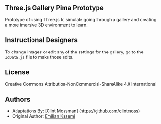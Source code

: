 
## Three.js Gallery Pima Prototype

Prototype of using Three.js to simulate going through a gallery and creating a more imersive 3D environment to learn.

## Instructional Designers

To change images or edit any of the settings for the gallery, go to the `IdData.js` file to make those edits. 

## License

Creative Commons Attribution-NonCommercial-ShareAlike 4.0 International

## Authors

- Adaptations By: [Clint Mossman] (https://github.com/clintmoss)
- Original Author: [Emilian Kasemi](https://www.github.com/theringsofsaturn)
